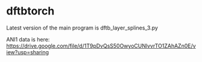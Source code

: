 # dftbtorch

Latest version of the main program is dftb_layer_splines_3.py

ANI1 data is here: https://drive.google.com/file/d/1T9pDvQsS50OwyoCUNlvvrTO1ZAhAZn0E/view?usp=sharing 
